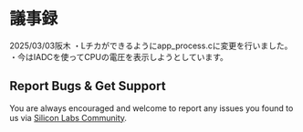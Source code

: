 # 議事録

2025/03/03阪木
・Lチカができるようにapp_process.cに変更を行いました。
・今はIADCを使ってCPUの電圧を表示しようとしています。


## Report Bugs & Get Support

You are always encouraged and welcome to report any issues you found to us via
[Silicon Labs
Community](https://community.silabs.com/s/topic/0TO1M000000qHaKWAU/proprietary?language=en_US).
